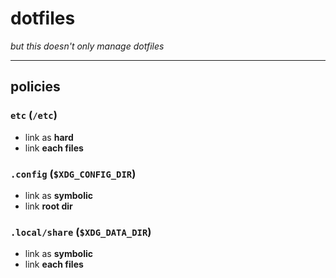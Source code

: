 # dotfiles

*but this doesn't only manage dotfiles*

---

## policies

### `etc` (`/etc`)

- link as **hard**
- link **each files**

### `.config` (`$XDG_CONFIG_DIR`)

- link as **symbolic**
- link **root dir**

### `.local/share` (`$XDG_DATA_DIR`)

- link as **symbolic**
- link **each files**
